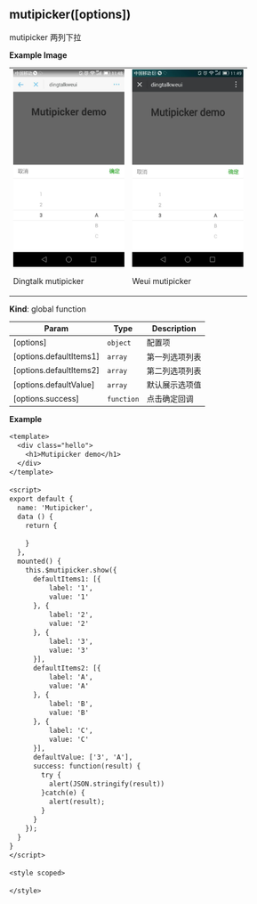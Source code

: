 <a name="mutipicker"></a>

## mutipicker([options])
mutipicker 两列下拉

**Example Image** 
<table border="0">
    <tr>
        <td>
            <img alt="Dingtalk mutipicker" src="./images/mutipicker_dingtalk.jpeg" width=200 />
            <p>Dingtalk mutipicker</p>
        </td>
        <td>
            <img alt="Weui mutipicker" src="./images/mutipicker_weui.jpeg" width=200 />
            <p>Weui mutipicker</p>
        </td>
    </tr>
</table>


**Kind**: global function  

| Param | Type | Description |
| --- | --- | --- |
| [options] | <code>object</code> | 配置项 |
| [options.defaultItems1] | <code>array</code> | 第一列选项列表 |
| [options.defaultItems2] | <code>array</code> | 第二列选项列表 |
| [options.defaultValue] | <code>array</code> | 默认展示选项值 |
| [options.success] | <code>function</code> | 点击确定回调 |

**Example**  

```
<template>
  <div class="hello">
    <h1>Mutipicker demo</h1>
  </div>
</template>

<script>
export default {
  name: 'Mutipicker',
  data () {
    return {
      
    }
  },
  mounted() {
    this.$mutipicker.show({
      defaultItems1: [{
          label: '1',
          value: '1'
      }, {
          label: '2',
          value: '2'
      }, {
          label: '3',
          value: '3'
      }],
      defaultItems2: [{
          label: 'A',
          value: 'A'
      }, {
          label: 'B',
          value: 'B'
      }, {
          label: 'C',
          value: 'C'
      }],
      defaultValue: ['3', 'A'],
      success: function(result) {
        try {
          alert(JSON.stringify(result))
        }catch(e) {
          alert(result);
        } 
      }
    });
  }
}
</script>

<style scoped>

</style>


```
